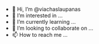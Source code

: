 - 👋 Hi, I’m @viachaslaupanas
- 👀 I’m interested in ...
- 🌱 I’m currently learning ...
- 💞️ I’m looking to collaborate on ...
- 📫 How to reach me ...

<!---
viachaslaupanas/viachaslaupanas is a ✨ special ✨ repository because its `README.md` (this file) appears on your GitHub profile.
You can click the Preview link to take a look at your changes.
--->
